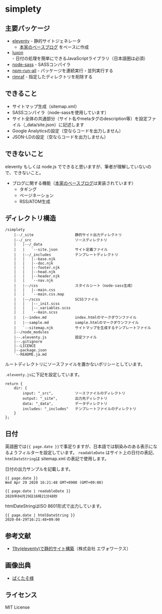 simplety
=================

## 主要パッケージ
* [eleventy](https://github.com/11ty/eleventy) - 静的サイトジェネレータ
    * [本家のベースブログ](https://github.com/11ty/eleventy-base-blog) をベースに作成
* [luxon](https://github.com/moment/luxon) - 日付の処理を簡単にできるJavaScriptライブラリ（日本語圏は必須）
* [node-sass](https://github.com/sass/node-sass) - SASSコンパイラ
* [npm-run-all](https://github.com/mysticatea/npm-run-all) - パッケージを連続実行・並列実行する
* [rimraf](https://github.com/isaacs/rimraf) - 指定したディレクトリを削除する

## できること
* サイトマップ生成（sitemap.xml）
* SASSコンパイラ（node-sassを使用しています）
* サイト全体の共通部分（サイト名やmetaタグのdescription等）を設定ファイル（_data/site.json）に記述します
* Google Analyticsの設定（空ならコードを出力しません）
* JSON-LDの設定（空ならコードを出力しません）

## できないこと
eleventy もしくは node.js でできると思いますが、筆者が理解していないので、できないこと。

* ブログに関する機能（[本家のベースブログ](https://github.com/11ty/eleventy-base-blog)は実装されています）
    * タギング
    * ページネーション
    * RSS/ATOM生成

## ディレクトリ構造
```
/simplety
    |--/_site                   静的サイト出力ディレクトリ
    |--/_src                    ソースディレクトリ
    |   |--/_data
    |   |   `--site.json        サイト定義ファイル
    |   |--/_includes           テンプレートディレクトリ
    |   |   |--base.njk
    |   |   |--doc.njk
    |   |   |--footer.njk
    |   |   |--head.njk
    |   |   |--header.njk
    |   |   `--nav.njk
    |   |--/css                 スタイルシート（node-sass生成）
    |   |   |--main.css
    |   |   `--main.css.map
    |   |--/scss                SCSSファイル
    |   |   |--_init.scss
    |   |   |--_variables.scss
    |   |   `--main.scss
    |   |--index.md             index.htmlのマークダウンファイル
    |   |--sample.md            sample.htmlのマークダウンファイル
    |   `--sitemap.njk          サイトマップを生成するテンプレートファイル
    |--/node_modules
    |--.eleventy.js             設定ファイル
    |--.gitignore
    |--LICENCE
    |--package.json
    `--README.ja.md
```
ルートディレクトリにソースファイルを置かないポリシーとしています。

`.eleventy.js`に下記を設定しています。
```
return {
    dir: {
        input: "_src",          ソースファイルのディレクトリ
        output: "_site",        出力先ディレクトリ
        data: "_data",          データディレクトリ
        includes: "_includes"   テンプレートファイルのディレクトリ
    }
};
```

## 日付
英語圏では`{{ page.date }}`で事足りますが、日本語では馴染みのある表示になるようフィルターを設定しています。
`readableDate` はサイト上の日付の表記、`htmlDateString`は sitemap.xml の表記で使用します。

日付の出力サンプルを記載します。
```
{{ page.date }}
Wed Apr 29 2020 16:21:48 GMT+0900 (GMT+09:00)
```

```
{{ page.date | readableDate }}
2020年04月29日16時21分48秒
```

htmlDateStringはISO 8601形式で出力しています。
```
{{ page.date | htmlDateString }}
2020-04-29T16:21:48+09:00
```

## 参考文献
* [11ty(eleventy)で静的サイト構築](https://www.evoworx.co.jp/blog/11ty-static-site-generator/)（株式会社 エヴォワークス）

## 画像出典
* [ぱくたそ様](https://www.pakutaso.com/20190332070post-19633.html)

## ライセンス
MIT License
